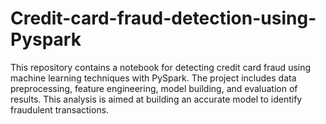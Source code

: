 # Credit-card-fraud-detection-using-Pyspark
This repository contains a notebook for detecting credit card fraud using machine learning techniques with PySpark. The project includes data preprocessing, feature engineering, model building, and evaluation of results. This analysis is aimed at building an accurate model to identify fraudulent transactions.

